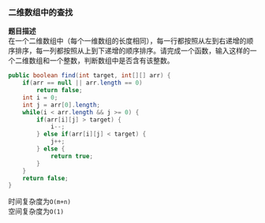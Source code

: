 ### 二维数组中的查找  

**题目描述**  
在一个二维数组中（每个一维数组的长度相同），每一行都按照从左到右递增的顺序排序，每一列都按照从上到下递增的顺序排序。请完成一个函数，输入这样的一个二维数组和一个整数，判断数组中是否含有该整数。   


```java
public boolean find(int target, int[][] arr) {
	if(arr == null || arr.length == 0) 
		return false;
	int i = 0;
	int j = arr[0].length;
	while(i < arr.length && j >= 0) {
		if(arr[i][j] > target) {
			i--;
		} else if(arr[i][j] < target) {
			j++;
		} else {
			return true;
		}
	}
	return false;
}
```  

时间复杂度为`O(m+n)`  
空间复杂度为`O(1)`